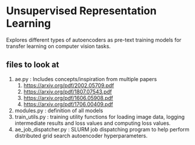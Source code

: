 # Unsupervised Representation Learning
Explores different types of autoencoders as pre-text training models for transfer 
learning on computer vision tasks.

## files to look at
1. ae.py : Includes concepts/inspiration from multiple papers  
    1. https://arxiv.org/pdf/2002.05709.pdf
    2. https://arxiv.org/pdf/1807.07543.pdf
    3. https://arxiv.org/pdf/1606.05908.pdf
    4. https://arxiv.org/pdf/1706.00409.pdf
2. modules.py : definition of all models
3. train_utils.py : training utility functions for loading image data, logging 
    intermediate results and loss values and computing loss values.
4. ae_job_dispatcher.py : SLURM job dispatching program to help perform 
    distributed grid search autoencoder hyperparameters.
